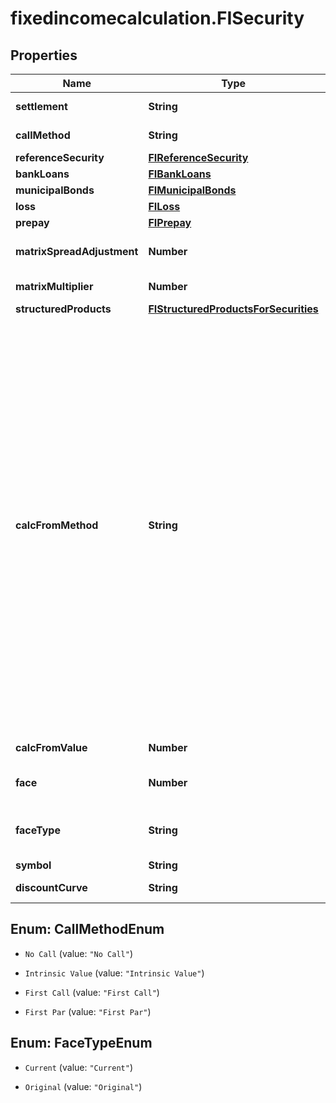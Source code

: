 # fixedincomecalculation.FISecurity

## Properties

Name | Type | Description | Notes
------------ | ------------- | ------------- | -------------
**settlement** | **String** | Settlement date | [optional] 
**callMethod** | **String** | Call Method | [optional] 
**referenceSecurity** | [**FIReferenceSecurity**](FIReferenceSecurity.md) |  | [optional] 
**bankLoans** | [**FIBankLoans**](FIBankLoans.md) |  | [optional] 
**municipalBonds** | [**FIMunicipalBonds**](FIMunicipalBonds.md) |  | [optional] 
**loss** | [**FILoss**](FILoss.md) |  | [optional] 
**prepay** | [**FIPrepay**](FIPrepay.md) |  | [optional] 
**matrixSpreadAdjustment** | **Number** | Matrix Spread Adjustment | [optional] 
**matrixMultiplier** | **Number** | Matrix Multiplier | [optional] 
**structuredProducts** | [**FIStructuredProductsForSecurities**](FIStructuredProductsForSecurities.md) |  | [optional] 
**calcFromMethod** | **String** | Calculation Method.  Methods : Active Spread, Actual Spread, Actual Spread To Worst Call, OAS, Price, Yield, Yield To No Call, Act/Act Yield To No Call, Bond Equivalent Yield,  Yield To Worst Call, Discount Yield, Discount Margin, Implied Volatility, Bullet Spread, Bullet Spread To Worst Call, Pricing Matrix | [optional] 
**calcFromValue** | **Number** | Calculation from value | 
**face** | **Number** | Face | [optional] [default to 1]
**faceType** | **String** | Face type | [optional] [default to &#39;Current&#39;]
**symbol** | **String** | Symbol | 
**discountCurve** | **String** | Discount curve | [optional] 



## Enum: CallMethodEnum


* `No Call` (value: `"No Call"`)

* `Intrinsic Value` (value: `"Intrinsic Value"`)

* `First Call` (value: `"First Call"`)

* `First Par` (value: `"First Par"`)





## Enum: FaceTypeEnum


* `Current` (value: `"Current"`)

* `Original` (value: `"Original"`)




